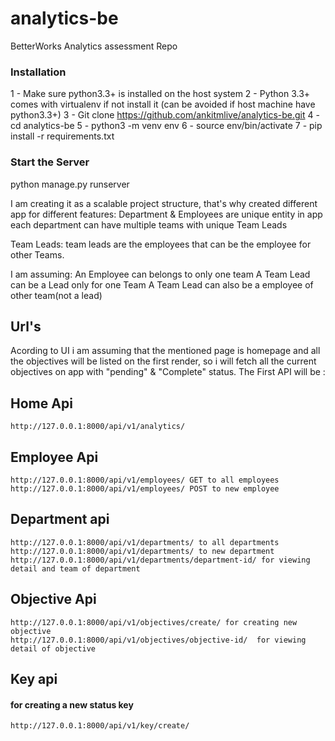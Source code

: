 # analytics-be
BetterWorks Analytics assessment Repo

### Installation 
1 - Make sure python3.3+ is installed on the host system
2 - Python 3.3+ comes with virtualenv if not install it (can be avoided if host machine have python3.3+)
3 - Git clone https://github.com/ankitmlive/analytics-be.git
4 - cd analytics-be
5 - python3 -m venv env
6 - source env/bin/activate
7 - pip install -r requirements.txt

### Start the Server
python manage.py runserver

I am creating it as a scalable project structure, that's why created different app for different features:
Department & Employees are unique entity in app
each department can have multiple teams with unique Team Leads

Team Leads:
team leads are the employees that can be the employee for other Teams.

I am assuming:
An Employee can belongs to only one team
A Team Lead can be a Lead only for one Team
A Team Lead can also be a employee of other team(not a lead)


## Url's
Acording to UI i am assuming that the mentioned page is homepage and all the objectives will be listed on the first render, so i will fetch all the current objectives on app with "pending" & "Complete" status. The First API will be :

## Home Api
    http://127.0.0.1:8000/api/v1/analytics/

## Employee Api
    http://127.0.0.1:8000/api/v1/employees/ GET to all employees
    http://127.0.0.1:8000/api/v1/employees/ POST to new employee

## Department api
    http://127.0.0.1:8000/api/v1/departments/ to all departments
    http://127.0.0.1:8000/api/v1/departments/ to new department
    http://127.0.0.1:8000/api/v1/departments/department-id/ for viewing detail and team of department

## Objective Api
    http://127.0.0.1:8000/api/v1/objectives/create/ for creating new objective
    http://127.0.0.1:8000/api/v1/objectives/objective-id/  for viewing detail of objective

## Key api
#### for creating a new status key
    http://127.0.0.1:8000/api/v1/key/create/

